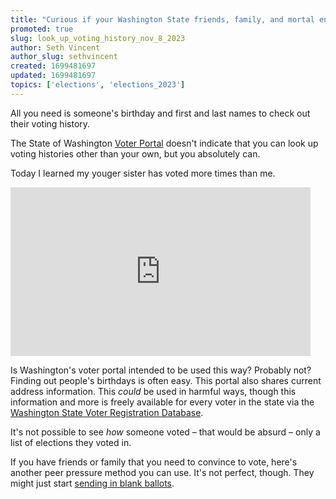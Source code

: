 ```yaml
---
title: "Curious if your Washington State friends, family, and mortal enemies vote? You might be able to find out."
promoted: true
slug: look_up_voting_history_nov_8_2023
author: Seth Vincent
author_slug: sethvincent
created: 1699481697
updated: 1699481697
topics: ['elections', 'elections_2023']
---
```


All you need is someone's birthday and first and last names to check out their voting history.

The State of Washington [Voter Portal](https://voter.votewa.gov/WhereToVote.aspx) doesn't indicate that you can look up voting histories other than your own, but you absolutely can.

Today I learned my youger sister has voted more times than me.

<iframe src="https://giphy.com/embed/nIAUTFGeAzVIc" width="480" height="270" frameBorder="0" class="giphy-embed" allowFullScreen></iframe>

Is Washington's voter portal intended to be used this way? Probably not? Finding out people's birthdays is often easy. This portal also shares current address information. This _could_ be used in harmful ways, though this information and more is freely available for every voter in the state via the [Washington State Voter Registration Database](https://www.sos.wa.gov/elections/data-research/washington-state-voter-registration-database-vrdb).

It's not possible to see _how_ someone voted – that would be absurd – only a list of elections they voted in.

If you have friends or family that you need to convince to vote, here's another peer pressure method you can use. It's not perfect, though. They might just start [sending in blank ballots](/posts/blank_ballots_nov_8_2023).
